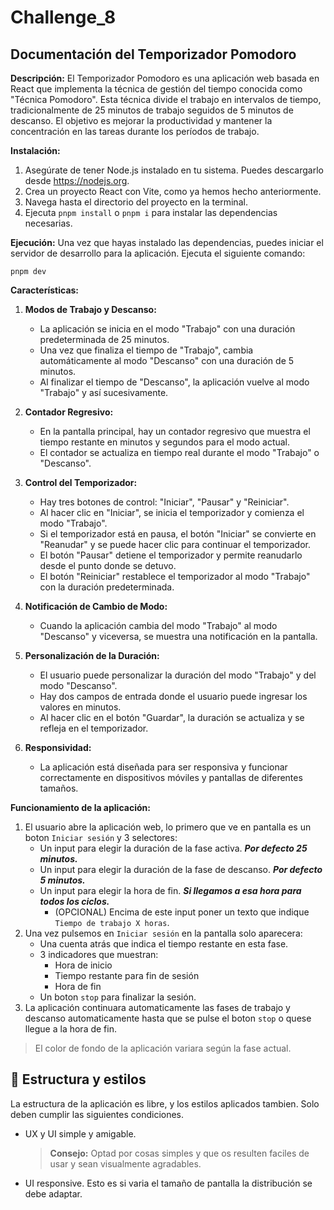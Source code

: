 # Challenge_8

## **Documentación del Temporizador Pomodoro**

**Descripción:**
El Temporizador Pomodoro es una aplicación web basada en React que implementa la técnica de gestión del tiempo conocida como "Técnica Pomodoro". Esta técnica divide el trabajo en intervalos de tiempo, tradicionalmente de 25 minutos de trabajo seguidos de 5 minutos de descanso. El objetivo es mejorar la productividad y mantener la concentración en las tareas durante los períodos de trabajo.

**Instalación:**
1. Asegúrate de tener Node.js instalado en tu sistema. Puedes descargarlo desde https://nodejs.org.
2. Crea un proyecto React con Vite, como ya hemos hecho anteriormente.
3. Navega hasta el directorio del proyecto en la terminal.
4. Ejecuta `pnpm install` o `pnpm i` para instalar las dependencias necesarias.

**Ejecución:**
Una vez que hayas instalado las dependencias, puedes iniciar el servidor de desarrollo para la aplicación. Ejecuta el siguiente comando:

```
pnpm dev
```

**Características:**
1. **Modos de Trabajo y Descanso:**
   - La aplicación se inicia en el modo "Trabajo" con una duración predeterminada de 25 minutos.
   - Una vez que finaliza el tiempo de "Trabajo", cambia automáticamente al modo "Descanso" con una duración de 5 minutos.
   - Al finalizar el tiempo de "Descanso", la aplicación vuelve al modo "Trabajo" y así sucesivamente.

2. **Contador Regresivo:**
   - En la pantalla principal, hay un contador regresivo que muestra el tiempo restante en minutos y segundos para el modo actual.
   - El contador se actualiza en tiempo real durante el modo "Trabajo" o "Descanso".

3. **Control del Temporizador:**
   - Hay tres botones de control: "Iniciar", "Pausar" y "Reiniciar".
   - Al hacer clic en "Iniciar", se inicia el temporizador y comienza el modo "Trabajo".
   - Si el temporizador está en pausa, el botón "Iniciar" se convierte en "Reanudar" y se puede hacer clic para continuar el temporizador.
   - El botón "Pausar" detiene el temporizador y permite reanudarlo desde el punto donde se detuvo.
   - El botón "Reiniciar" restablece el temporizador al modo "Trabajo" con la duración predeterminada.

4. **Notificación de Cambio de Modo:**
   - Cuando la aplicación cambia del modo "Trabajo" al modo "Descanso" y viceversa, se muestra una notificación en la pantalla.

5. **Personalización de la Duración:**
   - El usuario puede personalizar la duración del modo "Trabajo" y del modo "Descanso".
   - Hay dos campos de entrada donde el usuario puede ingresar los valores en minutos.
   - Al hacer clic en el botón "Guardar", la duración se actualiza y se refleja en el temporizador.

6. **Responsividad:**
   - La aplicación está diseñada para ser responsiva y funcionar correctamente en dispositivos móviles y pantallas de diferentes tamaños.

**Funcionamiento de la aplicación:**

1. El usuario abre la aplicación web, lo primero que ve en pantalla es un boton `Iniciar sesión` y 3 selectores:
    - Un input para elegir la duración de la fase activa. ***Por defecto 25 minutos.***
    - Un input para elegir la duración de la fase de descanso. ***Por defecto 5 minutos.***
    - Un input para elegir la hora de fin. ***Si llegamos a esa hora para todos los ciclos.***
        - (OPCIONAL) Encima de este input poner un texto que indique `Tiempo de trabajo X horas`.
2. Una vez pulsemos en `Iniciar sesión` en la pantalla solo aparecera:
    - Una cuenta atrás que indica el tiempo restante en esta fase.
    - 3 indicadores que muestran:
        - Hora de inicio
        - Tiempo restante para fin de sesión
        - Hora de fin
    - Un boton `stop` para finalizar la sesión.
3. La aplicación continuara automaticamente las fases de trabajo y descanso automaticamente hasta que se pulse el boton `stop` o quese llegue a la hora de fin.

> El color de fondo de la aplicación variara según la fase actual.

## :art: Estructura y estilos

La estructura de la aplicación es libre, y los estilos aplicados tambien. Solo deben cumplir las siguientes condiciones.

- UX y UI simple y amigable.
    > **Consejo:** Optad por cosas simples y que os resulten faciles de usar y sean visualmente agradables.
- UI responsive. Esto es si varia el tamaño de pantalla la distribución se debe adaptar.

